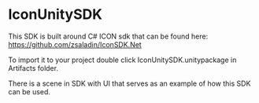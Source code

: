 # IconUnitySDK

This SDK is built around C# ICON sdk that can be found here: https://github.com/zsaladin/IconSDK.Net

To import it to your project double click IconUnitySDK.unitypackage in Artifacts folder. 

There is a scene in SDK with UI that serves as an example of how this SDK can be used. 